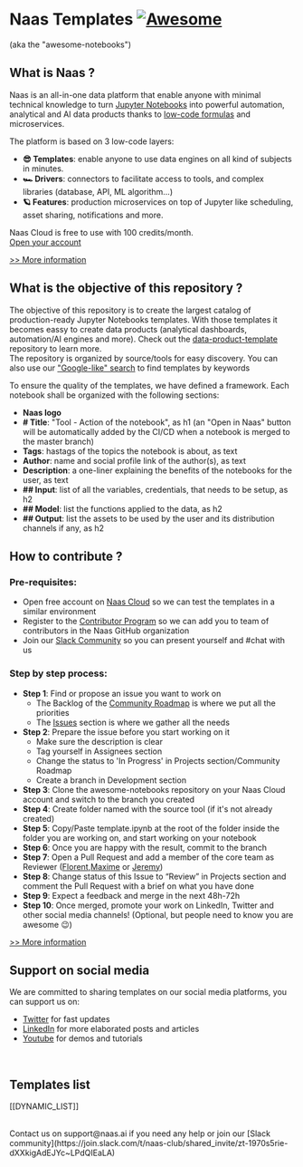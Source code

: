 # Naas Templates [![Awesome](https://cdn.rawgit.com/sindresorhus/awesome/d7305f38d29fed78fa85652e3a63e154dd8e8829/media/badge.svg)](https://github.com/sindresorhus/awesome)
(aka the "awesome-notebooks") 


## What is Naas ?

Naas is an all-in-one data platform that enable anyone with minimal technical knowledge to turn <a href="https://jupyter.org" target="_blank">Jupyter Notebooks</a> into powerful automation, analytical and AI data products thanks to <a href="https://docs.naas.ai/" target="_blank">low-code formulas</a> and microservices.<br>

The platform is based on 3 low-code layers:<br>
- **😎 Templates**: enable anyone to use data engines on all kind of subjects in minutes.
- **🏎 Drivers**: connectors to facilitate access to tools, and complex libraries (database, API, ML algorithm...)
- **🪐 Features**: production microservices on top of Jupyter like scheduling, asset sharing, notifications and more.<br>

Naas Cloud is free to use with 100 credits/month.<br>
<a href="https://www.naas.ai/free-forever" target="_blank">Open your account</a><br>

[>> More information](https://docs.naas.ai/)


## What is the objective of this repository ?

The objective of this repository is to create the largest catalog of production-ready Jupyter Notebooks templates. With those templates it becomes eassy to create data products (analytical dashboards, automation/AI engines and more). Check out the [data-product-template](https://github.com/jupyter-naas/data-product-template) repository to learn more.<br>
The repository is organized by source/tools for easy discovery. You can also use our ["Google-like" search](http://search.live.kn.naas.ai/) to find templates by keywords<br>

To ensure the quality of the templates, we have defined a framework. Each notebook shall be organized with the following sections:  
- **Naas logo**
- **# Title**: "Tool - Action of the notebook", as h1 (an "Open in Naas" button will be automatically added by the CI/CD when a notebook is merged to the master branch)
- **Tags**: hastags of the topics the notebook is about, as text
- **Author**: name and social profile link of the author(s), as text
- **Description**: a one-liner explaining the benefits of the notebooks for the user, as text
- **## Input**: list of all the variables, credentials, that needs to be setup, as h2
- **## Model**: list the functions applied to the data, as h2
- **## Output**: list the assets to be used by the user and its distribution channels if any, as h2


## How to contribute ?

### Pre-requisites:
- Open free account on [Naas Cloud](https://www.naas.ai/free-forever) so we can test the templates in a similar environment 
- Register to the [Contributor Program](https://form.typeform.com/to/jdls9qZf?typeform-source=www.naas.ai) so we can add you to team of contributors in the Naas GitHub organization 
- Join our [Slack Community](https://join.slack.com/t/naas-club/shared_invite/zt-1970s5rie-dXXkigAdEJYc~LPdQIEaLA) so you can present yourself and #chat with us

### Step by step process:

- **Step 1**: Find or propose an issue you want to work on
  - The Backlog of the [Community Roadmap](https://github.com/orgs/jupyter-naas/projects/4) is where we put all the priorities
  - The [Issues](https://github.com/jupyter-naas/awesome-notebooks/issues) section is where we gather all the needs 
- **Step 2**: Prepare the issue before you start working on it
  - Make sure the description is clear
  - Tag yourself in Assignees section
  - Change the status to 'In Progress' in Projects section/Community Roadmap
  - Create a branch in Development section 
- **Step 3**: Clone the awesome-notebooks repository on your Naas Cloud account and switch to the branch you created
- **Step 4**: Create folder named with the source tool (if it's not already created)
- **Step 5**: Copy/Paste template.ipynb at the root of the folder inside the folder you are working on, and start working on your notebook
- **Step 6**: Once you are happy with the result, commit to the branch
- **Step 7**: Open a Pull Request and add a member of the core team as Reviewer ([Florent](https://github.com/FlorentLvr),[Maxime](https://github.com/Dr0p42) or [Jeremy](https://github.com/jravenel))
- **Step 8**: Change status of this Issue to “Review” in Projects section and comment the Pull Request with a brief on what you have done
- **Step 9**: Expect a feedback and merge in the next 48h-72h
- **Step 10**: Once merged, promote your work on LinkedIn, Twitter and other social media channels! (Optional, but people need to know you are awesome 😉)

[>> More information](https://docs.naas.ai/contributing-to-naas)


## Support on social media
We are committed to sharing templates on our social media platforms, you can support us on:
- [Twitter](https://twitter.com/JupyterNaas) for fast updates<br>
- [LinkedIn](https://www.linkedin.com/company/naas-ai/) for more elaborated posts and articles<br>
- [Youtube](https://www.youtube.com/channel/UCKKG5hzjXXU_rRdHHWQ8JHQ/videos) for demos and tutorials<br>

<br>

## Templates list

[[DYNAMIC_LIST]]


<br/>
Contact us on support@naas.ai if you need any help or join our [Slack community](https://join.slack.com/t/naas-club/shared_invite/zt-1970s5rie-dXXkigAdEJYc~LPdQIEaLA)
